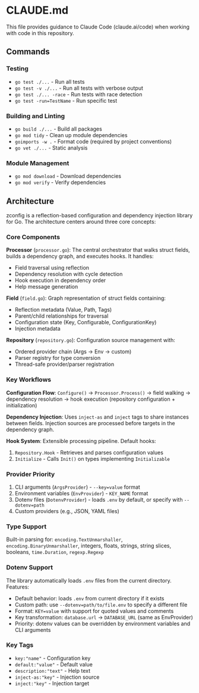 # CLAUDE.md

This file provides guidance to Claude Code (claude.ai/code) when working with code in this repository.

## Commands

### Testing

- `go test ./...` - Run all tests
- `go test -v ./...` - Run all tests with verbose output
- `go test ./... -race` - Run tests with race detection
- `go test -run=TestName` - Run specific test

### Building and Linting

- `go build ./...` - Build all packages
- `go mod tidy` - Clean up module dependencies
- `goimports -w .` - Format code (required by project conventions)
- `go vet ./...` - Static analysis

### Module Management

- `go mod download` - Download dependencies
- `go mod verify` - Verify dependencies

## Architecture

zconfig is a reflection-based configuration and dependency injection library for Go. The architecture centers around three core concepts:

### Core Components

**Processor** (`processor.go`): The central orchestrator that walks struct fields, builds a dependency graph, and executes hooks. It handles:

- Field traversal using reflection
- Dependency resolution with cycle detection
- Hook execution in dependency order
- Help message generation

**Field** (`field.go`): Graph representation of struct fields containing:

- Reflection metadata (Value, Path, Tags)
- Parent/child relationships for traversal
- Configuration state (Key, Configurable, ConfigurationKey)
- Injection metadata

**Repository** (`repository.go`): Configuration source management with:

- Ordered provider chain (Args → Env → custom)
- Parser registry for type conversion
- Thread-safe provider/parser registration

### Key Workflows

**Configuration Flow**: `Configure()` → `Processor.Process()` → field walking → dependency resolution → hook execution (repository configuration + initialization)

**Dependency Injection**: Uses `inject-as` and `inject` tags to share instances between fields. Injection sources are processed before targets in the dependency graph.

**Hook System**: Extensible processing pipeline. Default hooks:

1. `Repository.Hook` - Retrieves and parses configuration values
2. `Initialize` - Calls `Init()` on types implementing `Initializable`

### Provider Priority

1. CLI arguments (`ArgsProvider`) - `--key=value` format
2. Environment variables (`EnvProvider`) - `KEY_NAME` format
3. Dotenv files (`DotenvProvider`) - loads `.env` by default, or specify with `--dotenv=path`
4. Custom providers (e.g., JSON, YAML files)

### Type Support

Built-in parsing for: `encoding.TextUnmarshaller`, `encoding.BinaryUnmarshaller`, integers, floats, strings, string slices, booleans, `time.Duration`, `regexp.Regexp`

### Dotenv Support

The library automatically loads `.env` files from the current directory. Features:

- Default behavior: loads `.env` from current directory if it exists
- Custom path: use `--dotenv=path/to/file.env` to specify a different file
- Format: `KEY=value` with support for quoted values and comments
- Key transformation: `database.url` → `DATABASE_URL` (same as EnvProvider)
- Priority: dotenv values can be overridden by environment variables and CLI arguments

### Key Tags

- `key:"name"` - Configuration key
- `default:"value"` - Default value
- `description:"text"` - Help text
- `inject-as:"key"` - Injection source
- `inject:"key"` - Injection target
